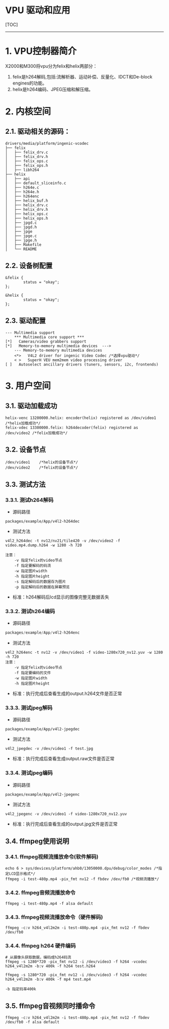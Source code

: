 VPU 驱动和应用
=============
[TOC]
<!-- toc -->

----
# 1. VPU控制器简介
X2000和M300将vpu分为felix和helix两部分：
1. felix是h264解码,包括:流解析器、运动补偿、反量化、IDCT和De-block engines的功能。
2. helix是h264编码、JPEG压缩和解压缩。

# 2. 内核空间

## 2.1. 驱动相关的源码：

```
drivers/media/platform/ingenic-vcodec
├── felix
│   ├── felix_drv.c
│   ├── felix_drv.h
│   ├── felix_ops.c
│   ├── felix_ops.h
│   ├── libh264
├── helix
│   ├── api
│   ├── default_sliceinfo.c
│   ├── h264e.c
│   ├── h264e.h
│   ├── h264enc
│   ├── helix_buf.h
│   ├── helix_drv.c
│   ├── helix_drv.h
│   ├── helix_ops.c
│   ├── helix_ops.h
│   ├── jpgd.c
│   ├── jpgd.h
│   ├── jpge
│   ├── jpge.c
│   ├── jpge.h
│   ├── Makefile
│   └── README
```

## 2.2. 设备树配置

```
&felix {
        status = "okay";
};

&helix {
        status = "okay";
};
```

## 2.3. 驱动配置

```
--- Multimedia support
    *** Multimedia core support ***
[*]   Cameras/video grabbers support
[*]   Memory-to-memory multimedia devices  --->
    --- Memory-to-memory multimedia devices
    <*>   V4L2 driver for ingenic Video Codec /*选择vpu驱动*/
    < >   SuperH VEU mem2mem video processing driver
[ ]   Autoselect ancillary drivers (tuners, sensors, i2c, frontends)
```

# 3. 用户空间

## 3.1. 驱动加载成功

```
helix-venc 13200000.helix: encoder(helix) registered as /dev/video1 /*helix加载成功*/
felix-vdec 13300000.felix: h264decoder(felix) registered as /dev/video2 /*felix加载成功*/
```

## 3.2. 设备节点

```
/dev/video1    /*helix的设备节点*/
/dev/video2    /*felix的设备节点*/
```

## 3.3. 测试方法

### 3.3.1. 测试h264解码

* 源码路径

```
packages/example/App/v4l2-h264dec
```

* 测试方法

```
v4l2_h264dec -t nv12/nv21/tile420 -v /dev/video2 -f video.mp4.dump.h264 -w 1280 -h 720

注意：
    -v 指定felix的video节点
    -f 指定要解码的码流
    -w 指定图片width
    -h 指定图片height
    -s 指定解码后的数据存为图片
    -p 指定解码后的数据在屏幕预览
```

* 标准：h264解码后lcd显示的图像完整无数据丢失

### 3.3.2. 测试h264编码

* 源码路径

```c
packages/example/App/v4l2-h264enc
```

* 测试方法

```
v4l2_h264enc -t nv12 -v /dev/video1 -f video-1280x720_nv12.yuv -w 1280 -h 720
注意：
    -v 指定felix的video节点
    -f 指定要编码的文件
    -w 指定图片width
    -h 指定图片height
```

* 标准：执行完成后查看生成的output.h264文件是否正常

### 3.3.3. 测试jpeg解码

* 源码路径

```
packages/example/App/v4l2-jpegdec
```

* 测试方法

```
v4l2_jpegdec -v /dev/video1 -f test.jpg
```

* 标准：执行完成后查看生成output.raw文件是否正常

### 3.3.4. 测试jpeg编码

* 源码路径

```
packages/example/App/v4l2-jpegenc
```

* 测试方法

```
v4l2_jpegenc -v /dev/video1 -f video-1280x720_nv12.yuv
```

* 标准：执行完成后查看生成的output.jpg文件是否正常
  
## 3.4. ffmpeg使用说明

 ### 3.4.1. ffmpeg视频流播放命令(软件解码)

   ```
   echo 6 > sys/devices/platform/ahb0/13050000.dpu/debug/color_modes /*指定LCD显示格式*/
   ffmpeg -i test-480p.mp4 -pix_fmt nv12 -f fbdev /dev/fb0 /*视频流播放*/
   ```

### 3.4.2. ffmpeg音频流播放命令

   ```
   ffmpeg -i test-480p.mp4 -f alsa default
   ```

### 3.4.3. ffmpeg视频流播放命令（硬件解码)

   ```
   ffmpeg -c:v h264_v4l2m2m -i test-480p.mp4 -pix_fmt nv12 -f fbdev /dev/fb0
   ```
### 3.4.4. ffmpeg h264 硬件编码
```
# 从摄像头获取数据，编码成h264码流
ffmpeg -s 1280*720 -pix_fmt nv12 -i /dev/video3 -f h264 -vcodec h264_v4l2m2m -b:v 400k -f h264 test.h264

ffmpeg -s 1280*720 -pix_fmt nv12 -i /dev/video3 -f h264 -vcodec h264_v4l2m2m -b:v 400k -f mp4 test.mp4

-b 指定码率400k

```

## 3.5. ffmpeg音视频同时播命令

   ```
   ffmpeg -c:v h264_v4l2m2m -i test-480p.mp4 -pix_fmt nv12 -f fbdev /dev/fb0 -f alsa default
   ```
